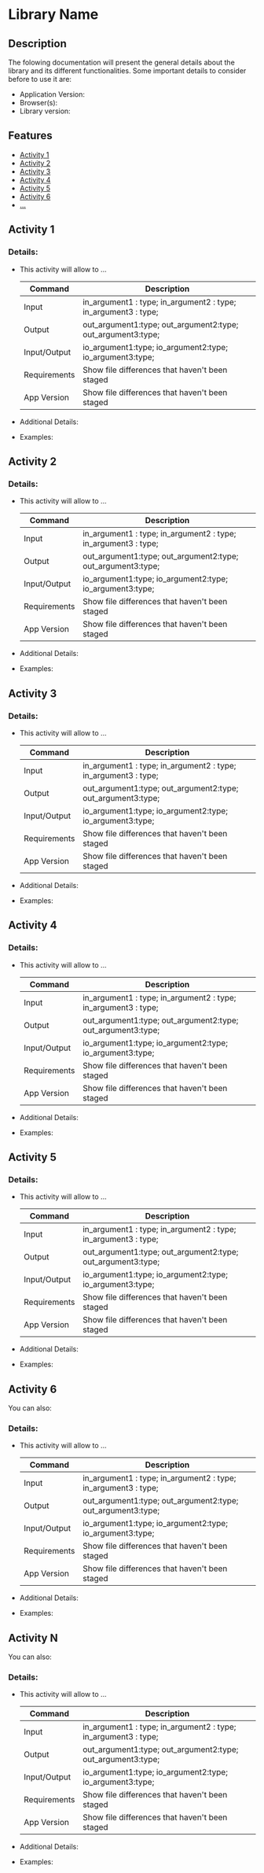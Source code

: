 
# Library Name

## Description
The folowing documentation will present the general details about the library and its different functionalities.
Some important details to consider before to use it are:

  - Application Version:
  - Browser(s):
  - Library version:

## Features

- [Activity 1](#activity-1) 
- [Activity 2](#activity-2) 
- [Activity 3](#activity-3) 
- [Activity 4](#activity-4) 
- [Activity 5](#activity-5) 
- [Activity 6](#activity-6) 
- [...](#activity-n)

## Activity 1
### Details:
  - This activity will allow  to ...

    | Command | Description |
    | --- | --- |
    | Input | in_argument1 : type; in_argument2 : type; in_argument3 : type;|
    | Output | out_argument1:type; out_argument2:type; out_argument3:type;|
    | Input/Output | io_argument1:type; io_argument2:type; io_argument3:type;|
    | Requirements | Show file differences that haven't been staged |
    | App Version | Show file differences that haven't been staged |

  - Additional Details:
  - Examples:
  
## Activity 2
### Details:
  - This activity will allow  to ...

    | Command | Description |
    | --- | --- |
    | Input | in_argument1 : type; in_argument2 : type; in_argument3 : type;|
    | Output | out_argument1:type; out_argument2:type; out_argument3:type;|
    | Input/Output | io_argument1:type; io_argument2:type; io_argument3:type;|
    | Requirements | Show file differences that haven't been staged |
    | App Version | Show file differences that haven't been staged | 

  - Additional Details:
  - Examples:
  
## Activity 3
### Details:
  - This activity will allow  to ...

    | Command | Description |
    | --- | --- |
    | Input | in_argument1 : type; in_argument2 : type; in_argument3 : type;|
    | Output | out_argument1:type; out_argument2:type; out_argument3:type;|
    | Input/Output | io_argument1:type; io_argument2:type; io_argument3:type;|
    | Requirements | Show file differences that haven't been staged |
    | App Version | Show file differences that haven't been staged |  

  - Additional Details:
  - Examples:
  
## Activity 4
### Details:
  - This activity will allow  to ...

    | Command | Description |
    | --- | --- |
    | Input | in_argument1 : type; in_argument2 : type; in_argument3 : type;|
    | Output | out_argument1:type; out_argument2:type; out_argument3:type;|
    | Input/Output | io_argument1:type; io_argument2:type; io_argument3:type;|
    | Requirements | Show file differences that haven't been staged |
    | App Version | Show file differences that haven't been staged |  

  - Additional Details:
  - Examples:
  
## Activity 5
### Details:
  - This activity will allow  to ...

    | Command | Description |
    | --- | --- |
    | Input | in_argument1 : type; in_argument2 : type; in_argument3 : type;|
    | Output | out_argument1:type; out_argument2:type; out_argument3:type;|
    | Input/Output | io_argument1:type; io_argument2:type; io_argument3:type;|
    | Requirements | Show file differences that haven't been staged |
    | App Version | Show file differences that haven't been staged |

  - Additional Details:
  - Examples:
  
## Activity 6
You can also:
### Details:
  - This activity will allow  to ...

    | Command | Description |
    | --- | --- |
    | Input | in_argument1 : type; in_argument2 : type; in_argument3 : type;|
    | Output | out_argument1:type; out_argument2:type; out_argument3:type;|
    | Input/Output | io_argument1:type; io_argument2:type; io_argument3:type;|
    | Requirements | Show file differences that haven't been staged |
    | App Version | Show file differences that haven't been staged | 

  - Additional Details:
  - Examples:
  
## Activity N
You can also:
### Details:
  - This activity will allow  to ...

    | Command | Description |
    | --- | --- |
    | Input | in_argument1 : type; in_argument2 : type; in_argument3 : type;|
    | Output | out_argument1:type; out_argument2:type; out_argument3:type;|
    | Input/Output | io_argument1:type; io_argument2:type; io_argument3:type;|
    | Requirements | Show file differences that haven't been staged |
    | App Version | Show file differences that haven't been staged |

  - Additional Details:
  - Examples:
